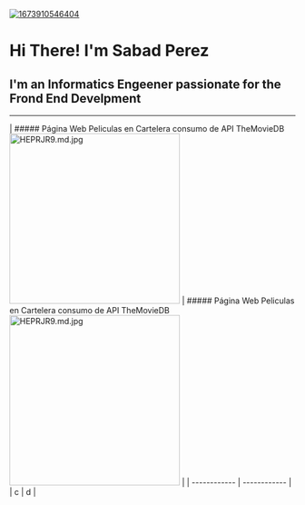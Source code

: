 <a href="https://ibb.co/g9D6z5Q"><img src="https://i.ibb.co/nmDRzH4/1673910546404.jpg" alt="1673910546404" border="0"></a>
# Hi There! I'm Sabad Perez
## I'm an Informatics Engeener passionate for the Frond End Develpment

------------

| ##### Página Web Peliculas en Cartelera consumo de API TheMovieDB
<img width="300px" src="https://iili.io/HEPRJR9.md.jpg" alt="HEPRJR9.md.jpg" border="0">  |  ##### Página Web Peliculas en Cartelera consumo de API TheMovieDB
<img width="300px" src="https://iili.io/HEPRJR9.md.jpg" alt="HEPRJR9.md.jpg" border="0"> |
| ------------ | ------------ |
|  c |  d |
